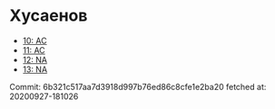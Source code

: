 # Хусаенов
- [10: AC](10.md)
- [11: AC](11.md)
- [12: NA](12.md)
- [13: NA](13.md)

Commit: 6b321c517aa7d3918d997b76ed86c8cfe1e2ba20
 fetched at: 20200927-181026

